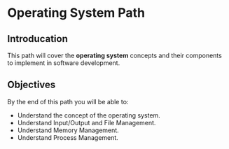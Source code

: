 # Operating System Path

## Introducation

This path will cover the **operating system** concepts and their components to implement in software development.


## Objectives

By the end of this path you will be able to:

* Understand the concept of the operating system.
* Understand Input/Output and File Management.
* Understand Memory Management.
* Understand Process Management.


